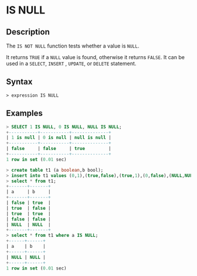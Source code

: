 # **IS NULL**

## **Description**

The `IS NOT NULL` function tests whether a value is `NULL`.

It returns `TRUE` if a `NULL` value is found, otherwise it returns `FALSE`. It can be used in a `SELECT`, `INSERT`
, `UPDATE`, or `DELETE` statement.

## **Syntax**

```
> expression IS NULL
```

## **Examples**

```sql
> SELECT 1 IS NULL, 0 IS NULL, NULL IS NULL;
+-----------+-----------+--------------+
| 1 is null | 0 is null | null is null |
+-----------+-----------+--------------+
| false     | false     | true         |
+-----------+-----------+--------------+
1 row in set (0.01 sec)
```

```sql
> create table t1 (a boolean,b bool);
> insert into t1 values (0,1),(true,false),(true,1),(0,false),(NULL,NULL);
> select * from t1;
+-------+-------+
| a     | b     |
+-------+-------+
| false | true  |
| true  | false |
| true  | true  |
| false | false |
| NULL  | NULL  |
+-------+-------+
> select * from t1 where a IS NULL;
+------+------+
| a    | b    |
+------+------+
| NULL | NULL |
+------+------+
1 row in set (0.01 sec)
```
